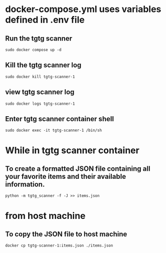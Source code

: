 # docker-compose.yml uses variables defined in .env file

## Run the tgtg scanner
    sudo docker compose up -d

## Kill the tgtg scanner log
    sudo docker kill tgtg-scanner-1

## view tgtg scanner log
    sudo docker logs tgtg-scanner-1

## Enter tgtg scanner container shell
    sudo docker exec -it tgtg-scanner-1 /bin/sh

# While in tgtg scanner container

## To create a formatted JSON file containing all your favorite items and their available information.
    python -m tgtg_scanner -f -J >> items.json

# from host machine
## To copy the JSON file to host machine
    docker cp tgtg-scanner-1:items.json ./items.json

